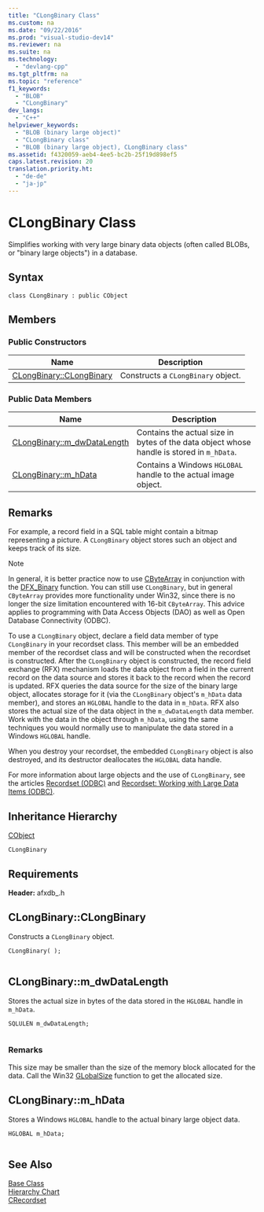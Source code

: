 ```yaml
---
title: "CLongBinary Class"
ms.custom: na
ms.date: "09/22/2016"
ms.prod: "visual-studio-dev14"
ms.reviewer: na
ms.suite: na
ms.technology: 
  - "devlang-cpp"
ms.tgt_pltfrm: na
ms.topic: "reference"
f1_keywords: 
  - "BLOB"
  - "CLongBinary"
dev_langs: 
  - "C++"
helpviewer_keywords: 
  - "BLOB (binary large object)"
  - "CLongBinary class"
  - "BLOB (binary large object), CLongBinary class"
ms.assetid: f4320059-aeb4-4ee5-bc2b-25f19d898ef5
caps.latest.revision: 20
translation.priority.ht: 
  - "de-de"
  - "ja-jp"
---
```

# CLongBinary Class
Simplifies working with very large binary data objects (often called BLOBs, or "binary large objects") in a database.  
  
## Syntax  
  
```  
class CLongBinary : public CObject  
```  
  
## Members  
  
### Public Constructors  
  
|Name|Description|  
|----------|-----------------|  
|[CLongBinary::CLongBinary](#clongbinary__clongbinary)|Constructs a `CLongBinary` object.|  
  
### Public Data Members  
  
|Name|Description|  
|----------|-----------------|  
|[CLongBinary::m_dwDataLength](#clongbinary__m_dwdatalength)|Contains the actual size in bytes of the data object whose handle is stored in `m_hData`.|  
|[CLongBinary::m_hData](#clongbinary__m_hdata)|Contains a Windows `HGLOBAL` handle to the actual image object.|  
  
## Remarks  
 For example, a record field in a SQL table might contain a bitmap representing a picture. A `CLongBinary` object stores such an object and keeps track of its size.  
  
> [!NOTE]
>  In general, it is better practice now to use [CByteArray](../vs140/cbytearray-class.md) in conjunction with the [DFX_Binary](../vs140/dfx_binary.md) function. You can still use `CLongBinary`, but in general `CByteArray` provides more functionality under Win32, since there is no longer the size limitation encountered with 16-bit `CByteArray`. This advice applies to programming with Data Access Objects (DAO) as well as Open Database Connectivity (ODBC).  
  
 To use a `CLongBinary` object, declare a field data member of type `CLongBinary` in your recordset class. This member will be an embedded member of the recordset class and will be constructed when the recordset is constructed. After the `CLongBinary` object is constructed, the record field exchange (RFX) mechanism loads the data object from a field in the current record on the data source and stores it back to the record when the record is updated. RFX queries the data source for the size of the binary large object, allocates storage for it (via the `CLongBinary` object's `m_hData` data member), and stores an `HGLOBAL` handle to the data in `m_hData`. RFX also stores the actual size of the data object in the `m_dwDataLength` data member. Work with the data in the object through `m_hData`, using the same techniques you would normally use to manipulate the data stored in a Windows `HGLOBAL` handle.  
  
 When you destroy your recordset, the embedded `CLongBinary` object is also destroyed, and its destructor deallocates the `HGLOBAL` data handle.  
  
 For more information about large objects and the use of `CLongBinary`, see the articles [Recordset (ODBC)](../vs140/recordset--odbc-.md) and [Recordset: Working with Large Data Items (ODBC)](../vs140/recordset--working-with-large-data-items--odbc-.md).  
  
## Inheritance Hierarchy  
 [CObject](../vs140/cobject-class.md)  
  
 `CLongBinary`  
  
## Requirements  
 **Header:** afxdb_.h  
  
##  <a name="clongbinary__clongbinary"></a>  CLongBinary::CLongBinary  
 Constructs a `CLongBinary` object.  
  
```  
CLongBinary( );  
  
```  
  
##  <a name="clongbinary__m_dwdatalength"></a>  CLongBinary::m_dwDataLength  
 Stores the actual size in bytes of the data stored in the `HGLOBAL` handle in `m_hData`.  
  
```  
SQLULEN m_dwDataLength;  
  
```  
  
### Remarks  
 This size may be smaller than the size of the memory block allocated for the data. Call the Win32                         [GLobalSize](http://msdn.microsoft.com/library/windows/desktop/aa366593) function to get the allocated size.  
  
##  <a name="clongbinary__m_hdata"></a>  CLongBinary::m_hData  
 Stores a Windows `HGLOBAL` handle to the actual binary large object data.  
  
```  
HGLOBAL m_hData;  
  
```  
  
## See Also  
 [Base Class](../vs140/cobject-class.md)   
 [Hierarchy Chart](../vs140/hierarchy-chart.md)   
 [CRecordset](../vs140/crecordset-class.md)